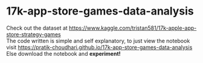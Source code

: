 # 17k-app-store-games-data-analysis

Check out the dataset at https://www.kaggle.com/tristan581/17k-apple-app-store-strategy-games<br>
The code written is simple and self explanatory, to just view the notebook visit https://pratik-choudhari.github.io/17k-app-store-games-data-analysis<br>
Else download the notebook and <b>experiment!<br>

